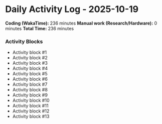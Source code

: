 # Daily Activity Log - 2025-10-19

**Coding (WakaTime):** 236 minutes
**Manual work (Research/Hardware):** 0 minutes
**Total Time:** 236 minutes

### Activity Blocks
- Activity block #1
- Activity block #2
- Activity block #3
- Activity block #4
- Activity block #5
- Activity block #6
- Activity block #7
- Activity block #8
- Activity block #9
- Activity block #10
- Activity block #11
- Activity block #12
- Activity block #13
